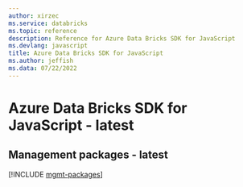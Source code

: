 ```yaml
---
author: xirzec
ms.service: databricks
ms.topic: reference
description: Reference for Azure Data Bricks SDK for JavaScript
ms.devlang: javascript
title: Azure Data Bricks SDK for JavaScript
ms.author: jeffish
ms.data: 07/22/2022
---
```

# Azure Data Bricks SDK for JavaScript - latest

## Management packages - latest
[!INCLUDE [mgmt-packages](data-bricks-mgmt-index.md)]